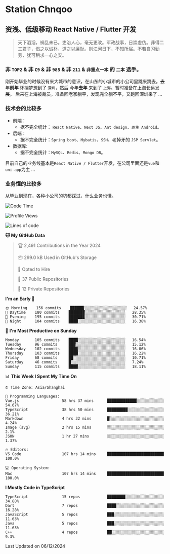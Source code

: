 # Station Chnqoo

## 资浅、低级移动 React Native / Flutter 开发

> 天下滔滔，祸乱未已。吏治人心，毫无更改。军政战事，日崇虚伪。非得二三君子，倡之以诚朴，道之以廉耻。则江河日下，不知所届。不若自习勤劳，犹可稍求一心之安。

### 非 `TOP2` & 非 `C9` & 非 `985` & 非 `211` & `非重点一本` 的 `二本` 选手。

刚开始毕业的时候没有来大城市的意识，在山东的小城市的小公司里跳来跳去。~~去年~~**前年** 怀揣梦想到了 `深圳`，然后 ~~今年~~**去年** 来到了 `上海`。~~暂时准备在上海长远发展~~。
后来在上海被裁员，准备回老家躺平，发现完全躺不平，又跑回深圳来了 ...

### 技术会的比较多

- 前端：
  - 据不完全统计： `React Native`、`Next JS`、`Ant design`、`原生 Android`。
- 后端：
  - 据不完全统计：`Spring boot`、`Mybatis`、`SSH`、老掉牙的 `JSP Servlet`。
- 数据库:
  - 据不完全统计：`MySQL`、`Redis`、`Mongo DB`。

目前自己的业务线基本是`React Native / Flutter`开发，在公司里面还是`vue`和`uni-app`为主 ...

### 业务懂的比较多

从毕业到现在，各种小公司的坑都踩过，什么业务也懂。

<!--START_SECTION:waka-->
![Code Time](http://img.shields.io/badge/Code%20Time-6%2C837%20hrs%2051%20mins-blue)

![Profile Views](http://img.shields.io/badge/Profile%20Views-2-blue)

![Lines of code](https://img.shields.io/badge/From%20Hello%20World%20I%27ve%20Written-455%20Thousand%20lines%20of%20code-blue)

**🐱 My GitHub Data** 

> 🏆 2,491 Contributions in the Year 2024
 > 
> 📦 299.0 kB Used in GitHub's Storage 
 > 
> 💼 Opted to Hire
 > 
> 📜 37 Public Repositories 
 > 
> 🔑 12 Private Repositories  
 > 
**I'm an Early 🐤** 

```text
🌞 Morning    156 commits    ██████░░░░░░░░░░░░░░░░░░░   24.57% 
🌆 Daytime    180 commits    ███████░░░░░░░░░░░░░░░░░░   28.35% 
🌃 Evening    195 commits    ███████░░░░░░░░░░░░░░░░░░   30.71% 
🌙 Night      104 commits    ████░░░░░░░░░░░░░░░░░░░░░   16.38%

```
📅 **I'm Most Productive on Sunday** 

```text
Monday       105 commits    ████░░░░░░░░░░░░░░░░░░░░░   16.54% 
Tuesday      96 commits     ███░░░░░░░░░░░░░░░░░░░░░░   15.12% 
Wednesday    102 commits    ████░░░░░░░░░░░░░░░░░░░░░   16.06% 
Thursday     103 commits    ████░░░░░░░░░░░░░░░░░░░░░   16.22% 
Friday       68 commits     ██░░░░░░░░░░░░░░░░░░░░░░░   10.71% 
Saturday     46 commits     █░░░░░░░░░░░░░░░░░░░░░░░░   7.24% 
Sunday       115 commits    ████░░░░░░░░░░░░░░░░░░░░░   18.11%

```


📊 **This Week I Spent My Time On** 

```text
⌚︎ Time Zone: Asia/Shanghai

💬 Programming Languages: 
Vue.js                   58 hrs 37 mins      █████████████░░░░░░░░░░░░   54.67% 
TypeScript               38 hrs 50 mins      █████████░░░░░░░░░░░░░░░░   36.21% 
Markdown                 4 hrs 32 mins       █░░░░░░░░░░░░░░░░░░░░░░░░   4.24% 
Image (svg)              2 hrs 15 mins       ░░░░░░░░░░░░░░░░░░░░░░░░░   2.1% 
JSON                     1 hr 27 mins        ░░░░░░░░░░░░░░░░░░░░░░░░░   1.37%

🔥 Editors: 
VS Code                  107 hrs 14 mins     █████████████████████████   100.0%

💻 Operating System: 
Mac                      107 hrs 14 mins     █████████████████████████   100.0%

```

**I Mostly Code in TypeScript** 

```text
TypeScript               15 repos            ████████░░░░░░░░░░░░░░░░░   34.88% 
Dart                     7 repos             ████░░░░░░░░░░░░░░░░░░░░░   16.28% 
JavaScript               5 repos             ███░░░░░░░░░░░░░░░░░░░░░░   11.63% 
Java                     5 repos             ███░░░░░░░░░░░░░░░░░░░░░░   11.63% 
C++                      4 repos             ██░░░░░░░░░░░░░░░░░░░░░░░   9.3%

```



 Last Updated on 06/12/2024
<!--END_SECTION:waka-->

<!---
ChenqiaoStation/ChenqiaoStation is a ✨ special ✨ repository because its `README.md` (this file) appears on your GitHub profile.
You can click the Preview link to take a look at your changes.
--->
